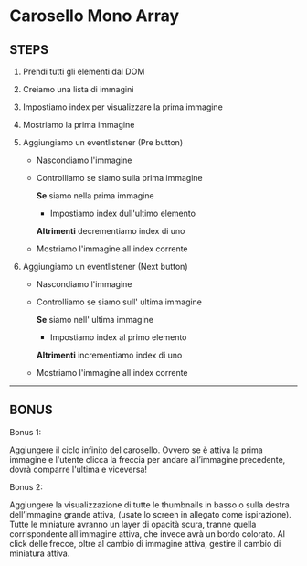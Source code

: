 # Carosello Mono Array

## STEPS

1. Prendi tutti gli elementi dal DOM
2. Creiamo una lista di immagini
3. Impostiamo index per visualizzare la prima immagine
4. Mostriamo la prima immagine
5. Aggiungiamo un eventlistener (Pre button)

   - Nascondiamo l'immagine
   - Controlliamo se siamo sulla prima immagine

     **Se** siamo nella prima immagine

     - Impostiamo index dull'ultimo elemento

     **Altrimenti** decrementiamo index di uno

   - Mostriamo l'immagine all'index corrente

6. Aggiungiamo un eventlistener (Next button)

   - Nascondiamo l'immagine
   - Controlliamo se siamo sull' ultima immagine

     **Se** siamo nell' ultima immagine

     - Impostiamo index al primo elemento

     **Altrimenti** incrementiamo index di uno

   - Mostriamo l'immagine all'index corrente

---

## BONUS

Bonus 1:

Aggiungere il ciclo infinito del carosello. Ovvero se è attiva la prima immagine e l'utente clicca la freccia per andare all’immagine precedente, dovrà comparre l'ultima e viceversa!

Bonus 2:

Aggiungere la visualizzazione di tutte le thumbnails in basso o sulla destra dell’immagine grande attiva, (usate lo screen in allegato come ispirazione). Tutte le miniature avranno un layer di opacità scura, tranne quella corrispondente all’immagine attiva, che invece avrà un bordo colorato.
Al click delle frecce, oltre al cambio di immagine attiva, gestire il cambio di miniatura attiva.
